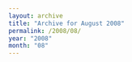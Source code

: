 ```yaml
---
layout: archive
title: "Archive for August 2008"
permalink: /2008/08/
year: "2008"
month: "08"
---
```

